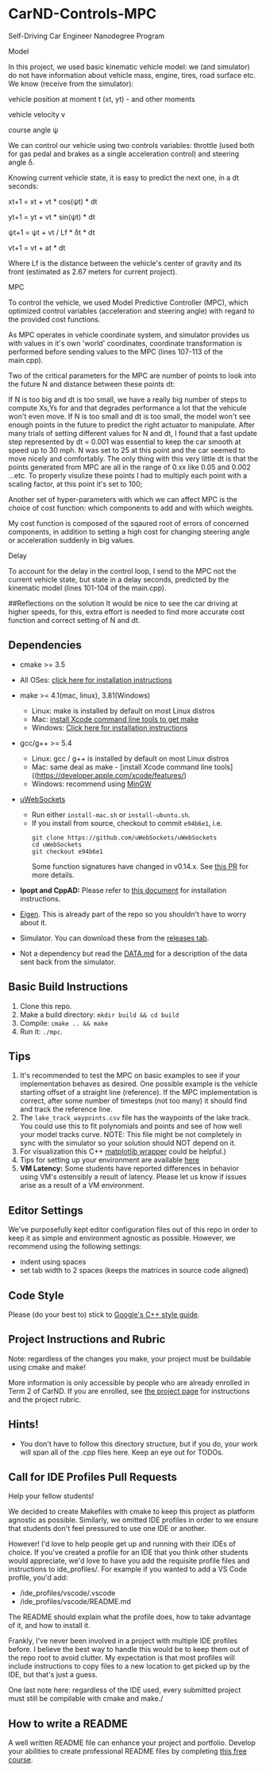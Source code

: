 # CarND-Controls-MPC
Self-Driving Car Engineer Nanodegree Program

Model

In this project, we used basic kinematic vehicle model: we (and simulator) do not have information about vehicle mass, engine, tires, road surface etc. We know (receive from the simulator):

vehicle position at moment t (xt, yt) - and other moments

vehicle velocity v

course angle ψ

We can control our vehicle using two controls variables: throttle (used both for gas pedal and brakes as a single acceleration control) and steering angle δ.

Knowing current vehicle state, it is easy to predict the next one, in a dt seconds:

xt+1 = xt + vt * cos(ψt) * dt

yt+1 = yt + vt * sin(ψt) * dt

ψt+1 = ψt + vt / Lf * δt * dt

vt+1 = vt + at * dt

Where Lf is the distance between the vehicle's center of gravity and its front (estimated as 2.67 meters for current project).

MPC

To control the vehicle, we used Model Predictive Controller (MPC), which optimized control variables (acceleration and steering angle) with regard to the provided cost functions.

As MPC operates in vehicle coordinate system, and simulator provides us with values in it's own 'world' coordinates, coordinate transformation is performed before sending values to the MPC (lines 107-113 of the main.cpp).

Two of the critical parameters for the MPC are number of points to look into the future N and distance between these points dt:

If N is too big and dt is too small, we have a really big number of steps to compute Xs,Ys for and that degrades performance a lot that the vehicule won't even move. If N is too small and dt is too small, the model won't see enough points in the future to predict the right actuator to manipulate. After many trials of setting different values for N and dt, I found that a fast update step represented by dt = 0.001 was essential to keep the car smooth at speed up to 30 mph. N was set to 25 at this point and the car seemed to move nicely and comfortably. The only thing with this very little dt is that the points generated from MPC are all in the range of 0.xx like 0.05 and 0.002 ...etc. To properly visulize these points I had to multiply each point with a scaling factor, at this point it's set to 100;

Another set of hyper-parameters with which we can affect MPC is the choice of cost function: which components to add and with which weights.

My cost function is composed of the sqaured root of errors of concerned components, in addition to setting a high cost for changing steering angle or acceleration suddenly in big values.

Delay

To account for the delay in the control loop, I send to the MPC not the current vehicle state, but state in a delay seconds, predicted by the kinematic model (lines 101-104 of the main.cpp).

##Reflections on the solution
It would be nice to see the car driving at higher speeds, for this, extra effort is needed to find more accurate cost function and correct setting of N and dt.

## Dependencies

* cmake >= 3.5
 * All OSes: [click here for installation instructions](https://cmake.org/install/)
* make >= 4.1(mac, linux), 3.81(Windows)
  * Linux: make is installed by default on most Linux distros
  * Mac: [install Xcode command line tools to get make](https://developer.apple.com/xcode/features/)
  * Windows: [Click here for installation instructions](http://gnuwin32.sourceforge.net/packages/make.htm)
* gcc/g++ >= 5.4
  * Linux: gcc / g++ is installed by default on most Linux distros
  * Mac: same deal as make - [install Xcode command line tools]((https://developer.apple.com/xcode/features/)
  * Windows: recommend using [MinGW](http://www.mingw.org/)
* [uWebSockets](https://github.com/uWebSockets/uWebSockets)
  * Run either `install-mac.sh` or `install-ubuntu.sh`.
  * If you install from source, checkout to commit `e94b6e1`, i.e.
    ```
    git clone https://github.com/uWebSockets/uWebSockets
    cd uWebSockets
    git checkout e94b6e1
    ```
    Some function signatures have changed in v0.14.x. See [this PR](https://github.com/udacity/CarND-MPC-Project/pull/3) for more details.

* **Ipopt and CppAD:** Please refer to [this document](https://github.com/udacity/CarND-MPC-Project/blob/master/install_Ipopt_CppAD.md) for installation instructions.
* [Eigen](http://eigen.tuxfamily.org/index.php?title=Main_Page). This is already part of the repo so you shouldn't have to worry about it.
* Simulator. You can download these from the [releases tab](https://github.com/udacity/self-driving-car-sim/releases).
* Not a dependency but read the [DATA.md](./DATA.md) for a description of the data sent back from the simulator.


## Basic Build Instructions

1. Clone this repo.
2. Make a build directory: `mkdir build && cd build`
3. Compile: `cmake .. && make`
4. Run it: `./mpc`.

## Tips

1. It's recommended to test the MPC on basic examples to see if your implementation behaves as desired. One possible example
is the vehicle starting offset of a straight line (reference). If the MPC implementation is correct, after some number of timesteps
(not too many) it should find and track the reference line.
2. The `lake_track_waypoints.csv` file has the waypoints of the lake track. You could use this to fit polynomials and points and see of how well your model tracks curve. NOTE: This file might be not completely in sync with the simulator so your solution should NOT depend on it.
3. For visualization this C++ [matplotlib wrapper](https://github.com/lava/matplotlib-cpp) could be helpful.)
4.  Tips for setting up your environment are available [here](https://classroom.udacity.com/nanodegrees/nd013/parts/40f38239-66b6-46ec-ae68-03afd8a601c8/modules/0949fca6-b379-42af-a919-ee50aa304e6a/lessons/f758c44c-5e40-4e01-93b5-1a82aa4e044f/concepts/23d376c7-0195-4276-bdf0-e02f1f3c665d)
5. **VM Latency:** Some students have reported differences in behavior using VM's ostensibly a result of latency.  Please let us know if issues arise as a result of a VM environment.

## Editor Settings

We've purposefully kept editor configuration files out of this repo in order to
keep it as simple and environment agnostic as possible. However, we recommend
using the following settings:

* indent using spaces
* set tab width to 2 spaces (keeps the matrices in source code aligned)

## Code Style

Please (do your best to) stick to [Google's C++ style guide](https://google.github.io/styleguide/cppguide.html).

## Project Instructions and Rubric

Note: regardless of the changes you make, your project must be buildable using
cmake and make!

More information is only accessible by people who are already enrolled in Term 2
of CarND. If you are enrolled, see [the project page](https://classroom.udacity.com/nanodegrees/nd013/parts/40f38239-66b6-46ec-ae68-03afd8a601c8/modules/f1820894-8322-4bb3-81aa-b26b3c6dcbaf/lessons/b1ff3be0-c904-438e-aad3-2b5379f0e0c3/concepts/1a2255a0-e23c-44cf-8d41-39b8a3c8264a)
for instructions and the project rubric.

## Hints!

* You don't have to follow this directory structure, but if you do, your work
  will span all of the .cpp files here. Keep an eye out for TODOs.

## Call for IDE Profiles Pull Requests

Help your fellow students!

We decided to create Makefiles with cmake to keep this project as platform
agnostic as possible. Similarly, we omitted IDE profiles in order to we ensure
that students don't feel pressured to use one IDE or another.

However! I'd love to help people get up and running with their IDEs of choice.
If you've created a profile for an IDE that you think other students would
appreciate, we'd love to have you add the requisite profile files and
instructions to ide_profiles/. For example if you wanted to add a VS Code
profile, you'd add:

* /ide_profiles/vscode/.vscode
* /ide_profiles/vscode/README.md

The README should explain what the profile does, how to take advantage of it,
and how to install it.

Frankly, I've never been involved in a project with multiple IDE profiles
before. I believe the best way to handle this would be to keep them out of the
repo root to avoid clutter. My expectation is that most profiles will include
instructions to copy files to a new location to get picked up by the IDE, but
that's just a guess.

One last note here: regardless of the IDE used, every submitted project must
still be compilable with cmake and make./

## How to write a README
A well written README file can enhance your project and portfolio.  Develop your abilities to create professional README files by completing [this free course](https://www.udacity.com/course/writing-readmes--ud777).
